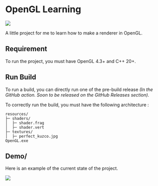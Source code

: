 # OpenGL Learning
![](https://github.com/Sayama3/OpenGL_Learning/actions/workflows/cmake.yml/badge.svg)
 
A little project for me to learn how to make a renderer in OpenGL.

## Requirement

To run the project, you must have OpenGL 4.3+ and C++ 20+.

## Run Build

To run a build, you can directly run one of the pre-build release _(In the GitHub action.
Soon to be released on the GitHub Releases section)_.

To correctly run the build, you must have the following architecture :

```text
resources/
├─ shaders/
│  ├─ shader.frag
│  ├─ shader.vert
├─ textures/
│  ├─ perfect_kuzco.jpg
OpenGL.exe
```

## Demo/
Here is an example of the current state of the project.

![](https://raw.githubusercontent.com/Sayama3/OpenGL_Learning/main/README/images/Demo_030323_03.gif)
